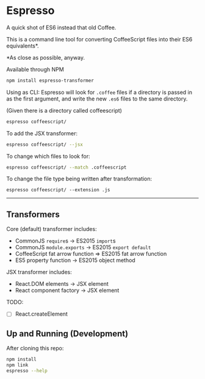 # Espresso
A quick shot of ES6 instead that old Coffee. 

This is a command line tool for converting CoffeeScript files into their ES6 equivalents*.

*As close as possible, anyway.

Available through NPM

```bash
npm install espresso-transformer
```

Using as CLI:
Espresso will look for `.coffee` files if a directory is passed in as the first argument, and write the new `.es6` files to the same directory.

(Given there is a directory called coffeescript)
```bash
espresso coffeescript/
```

To add the JSX transformer:

```bash
espresso coffeescript/ --jsx
```

To change which files to look for:

```bash
espresso coffeescript/ --match .coffeescript
```

To change the file type being written after transformation:

```
espresso coffeescript/ --extension .js
```

---

## Transformers

Core (default) transformer includes:
- CommonJS `require`s -> ES2015 `import`s
- CommonJS `module.exports` -> ES2015 `export default`
- CoffeeScript fat arrow function => ES2015 fat arrow function
- ES5 property function -> ES2015 object method

JSX transformer includes:
- React.DOM elements -> JSX element
- React component factory -> JSX element

TODO:
- [ ] React.createElement


## Up and Running (Development)
After cloning this repo:

```bash
npm install
npm link
espresso --help
```

